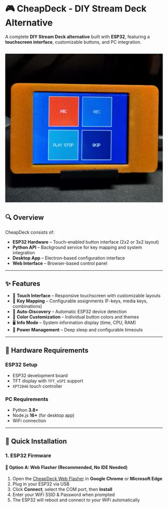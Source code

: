 # 🎮 CheapDeck - DIY Stream Deck Alternative

A complete **DIY Stream Deck alternative** built with **ESP32**, featuring a **touchscreen interface**, customizable buttons, and PC integration.

![pic buttons](pic.png)
---

## 🔍 Overview

CheapDeck consists of:

- **ESP32 Hardware** – Touch-enabled button interface (2x2 or 3x2 layout)  
- **Python API** – Background service for key mapping and system integration  
- **Desktop App** – Electron-based configuration interface  
- **Web Interface** – Browser-based control panel  

---

## ✨ Features

- 📱 **Touch Interface** – Responsive touchscreen with customizable layouts  
- 🎹 **Key Mapping** – Configurable assignments (F-keys, media keys, combinations)  
- 🔎 **Auto-Discovery** – Automatic ESP32 device detection  
- 🎨 **Color Customization** – Individual button colors and themes  
- 🖥 **Info Mode** – System information display (time, CPU, RAM)  
- 🔋 **Power Management** – Deep sleep and configurable timeouts  

---

## 🔧 Hardware Requirements

### ESP32 Setup
- ESP32 development board  
- TFT display with `TFT_eSPI` support  
- `XPT2046` touch controller  

### PC Requirements
- Python **3.8+**  
- Node.js **16+** (for desktop app)  
- WiFi connection  

---

## 🚀 Quick Installation

### 1. ESP32 Firmware

#### 🔹 Option A: Web Flasher (Recommended, No IDE Needed)
1. Open the [CheapDeck Web Flasher](https://hdmain.github.io/CheapDeck_Webflasher) in **Google Chrome** or **Microsoft Edge**  
2. Plug in your ESP32 via USB  
3. Click **Connect**, select the COM port, then **Install**  
4. Enter your WiFi SSID & Password when prompted  
5. The ESP32 will reboot and connect to your WiFi automatically
